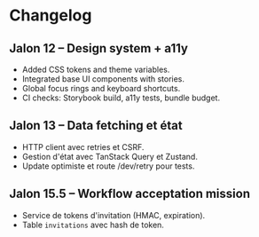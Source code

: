 # Changelog

## Jalon 12 – Design system + a11y
- Added CSS tokens and theme variables.
- Integrated base UI components with stories.
- Global focus rings and keyboard shortcuts.
- CI checks: Storybook build, a11y tests, bundle budget.

## Jalon 13 – Data fetching et état
- HTTP client avec retries et CSRF.
- Gestion d'état avec TanStack Query et Zustand.
- Update optimiste et route /dev/retry pour tests.

## Jalon 15.5 – Workflow acceptation mission
- Service de tokens d'invitation (HMAC, expiration).
- Table `invitations` avec hash de token.
